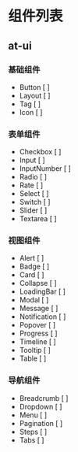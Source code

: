 # 组件列表
## at-ui
### 基础组件
- Button [ ]
- Layout [ ]
- Tag    [ ]
- Icon   [ ]

### 表单组件
- Checkbox [ ]
- Input [ ]
- InputNumber [ ]
- Radio [ ]
- Rate [ ]
- Select [ ]
- Switch [ ]
- Slider [ ]
- Textarea [ ]

### 视图组件
- Alert [ ]
- Badge [ ]
- Card [ ]
- Collapse [ ]
- LoadingBar [ ]
- Modal [ ]
- Message [ ]
- Notification [ ]
- Popover [ ]
- Progress [ ]
- Timeline [ ]
- Tooltip [ ]
- Table [ ]

### 导航组件
- Breadcrumb [ ]
- Dropdown [ ]
- Menu [ ]
- Pagination [ ]
- Steps [ ]
- Tabs [ ]